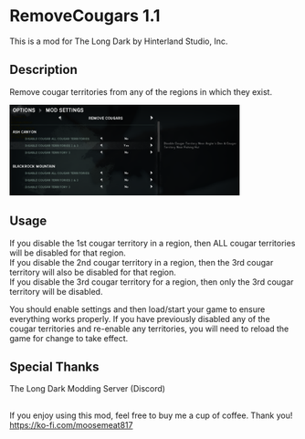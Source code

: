 # RemoveCougars 1.1
This is a mod for The Long Dark by Hinterland Studio, Inc.

## Description
Remove cougar territories from any of the regions in which they exist.

<img src="https://github.com/moosemeat817/images/blob/main/RemoveCougar.png" width="80%">

## Usage
If you disable the 1st cougar territory in a region, then ALL cougar territories will be disabled for that region.  
If you disable the 2nd cougar territory in a region, then the 3rd cougar territory will also be disabled for that region.  
If you disable the 3rd cougar territory for a region, then only the 3rd cougar territory will be disabled.

You should enable settings and then load/start your game to ensure everything works properly.
If you have previously disabled any of the cougar territories and re-enable any territories, you will need to reload the game for change to take effect.




## Special Thanks
The Long Dark Modding Server (Discord)


##
If you enjoy using this mod, feel free to buy me a cup of coffee.  Thank you!
https://ko-fi.com/moosemeat817


